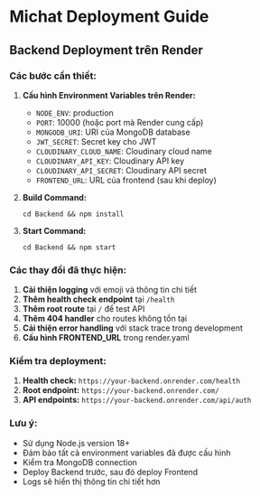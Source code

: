# Michat Deployment Guide

## Backend Deployment trên Render

### Các bước cần thiết:

1. **Cấu hình Environment Variables trên Render:**
   - `NODE_ENV`: production
   - `PORT`: 10000 (hoặc port mà Render cung cấp)
   - `MONGODB_URI`: URI của MongoDB database
   - `JWT_SECRET`: Secret key cho JWT
   - `CLOUDINARY_CLOUD_NAME`: Cloudinary cloud name
   - `CLOUDINARY_API_KEY`: Cloudinary API key
   - `CLOUDINARY_API_SECRET`: Cloudinary API secret
   - `FRONTEND_URL`: URL của frontend (sau khi deploy)

2. **Build Command:**
   ```
   cd Backend && npm install
   ```

3. **Start Command:**
   ```
   cd Backend && npm start
   ```

### Các thay đổi đã thực hiện:

1. **Cải thiện logging** với emoji và thông tin chi tiết
2. **Thêm health check endpoint** tại `/health`
3. **Thêm root route** tại `/` để test API
4. **Thêm 404 handler** cho routes không tồn tại
5. **Cải thiện error handling** với stack trace trong development
6. **Cấu hình FRONTEND_URL** trong render.yaml

### Kiểm tra deployment:

1. **Health check:** `https://your-backend.onrender.com/health`
2. **Root endpoint:** `https://your-backend.onrender.com/`
3. **API endpoints:** `https://your-backend.onrender.com/api/auth`

### Lưu ý:
- Sử dụng Node.js version 18+ 
- Đảm bảo tất cả environment variables đã được cấu hình
- Kiểm tra MongoDB connection
- Deploy Backend trước, sau đó deploy Frontend
- Logs sẽ hiển thị thông tin chi tiết hơn 